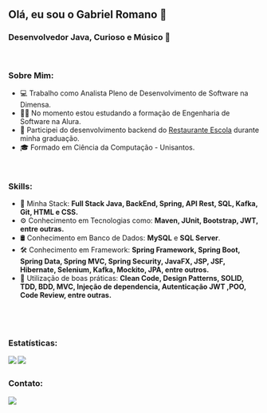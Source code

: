 <h2 align = "left"> Olá, eu sou o Gabriel Romano 👋 </h2> 

### Desenvolvedor Java, Curioso e Músico 🎸

<br>

### Sobre Mim:

<p align="left" margin-left="10px"> 

- 💻 Trabalho como Analista Pleno de Desenvolvimento de Software na Dimensa.
- 👨‍💻 No momento estou estudando a formação de Engenharia de Software na Alura.
- 📘 Participei do desenvolvimento backend do [Restaurante Escola](https://github.com/Restaurante-Escola) durante minha graduação.
- 🎓 Formado em Ciência da Computação - Unisantos.


<br>

### Skills:

<p align="left" margin-left="30px">
  
- 🧩 Minha Stack: <strong> Full Stack Java, BackEnd, Spring, API Rest, SQL, Kafka, Git, HTML e CSS.</strong> <br>
- ⚙ Conhecimento em Tecnologias como: <strong> Maven, JUnit, Bootstrap, JWT, entre outras.</strong> <br>
- 🛢 Conhecimento em Banco de Dados: <strong>MySQL</strong> e <strong>SQL Server</strong>.<br>
- 🛠 Conhecimento em Framework: <strong> Spring Framework, Spring Boot, Spring Data, Spring MVC, Spring Security, JavaFX, JSP, JSF, Hibernate, Selenium, Kafka, Mockito, JPA, entre outros.</strong> <br>
- 🧩 Utilização de boas práticas: <strong>Clean Code, Design Patterns, SOLID, TDD, BDD, MVC, Injeção de dependencia, Autenticação JWT ,POO, Code Review, entre outras.</strong>
</p>

<br/>
<br/>

<h2 align = "left"> </h2> 


### Estatísticas:

<p align="left"> 
  <img align="left" src="https://github-readme-stats.vercel.app/api?username=GabrielRomanoo&show_icons=true&hide_border=true&count_private=true&include_all_commits=true&title_color=58aa6ff&icon_color=1f6feb&text_color=c3d1d9&bg_color=22272e" />
   <img align="center" src="https://github-readme-stats.vercel.app/api/top-langs/?username=GabrielRomanoo&show_icons=true&hide_border=true&count_private=true&include_all_commits=true&title_color=58aa6ff&icon_color=1f6feb&text_color=c3d1d9&bg_color=22272e&layout=compact" />
</p>


<h2 align = "left"> </h2> 


### Contato:

<p align="left">
  <a href="https://www.linkedin.com/in/gabriel-romano-pereira/" rel="nofollow">
    <img src="https://img.shields.io/badge/-Gabriel%20Romano-6633cc?style=flat-square&amp;logo=Linkedin&amp;logoColor=white&amp;link=https://www.linkedin.com/in/gabriel-romano-pereira/" style="max-width:100%;">
  </a>
</p>

